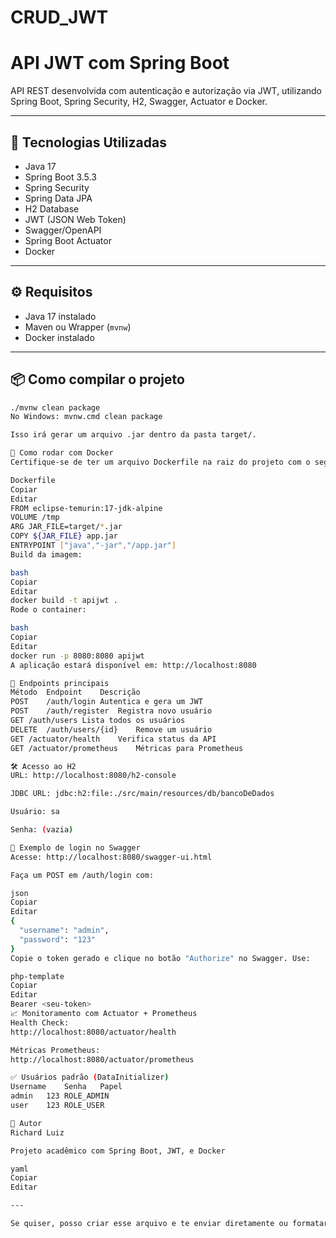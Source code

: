 # CRUD_JWT


# API JWT com Spring Boot

API REST desenvolvida com autenticação e autorização via JWT, utilizando Spring Boot, Spring Security, H2, Swagger, Actuator e Docker.

---

## 🚀 Tecnologias Utilizadas

- Java 17  
- Spring Boot 3.5.3  
- Spring Security  
- Spring Data JPA  
- H2 Database  
- JWT (JSON Web Token)  
- Swagger/OpenAPI  
- Spring Boot Actuator  
- Docker  

---

## ⚙️ Requisitos

- Java 17 instalado  
- Maven ou Wrapper (`mvnw`)  
- Docker instalado

---

## 📦 Como compilar o projeto

```bash
./mvnw clean package
No Windows: mvnw.cmd clean package

Isso irá gerar um arquivo .jar dentro da pasta target/.

🐳 Como rodar com Docker
Certifique-se de ter um arquivo Dockerfile na raiz do projeto com o seguinte conteúdo:

Dockerfile
Copiar
Editar
FROM eclipse-temurin:17-jdk-alpine
VOLUME /tmp
ARG JAR_FILE=target/*.jar
COPY ${JAR_FILE} app.jar
ENTRYPOINT ["java","-jar","/app.jar"]
Build da imagem:

bash
Copiar
Editar
docker build -t apijwt .
Rode o container:

bash
Copiar
Editar
docker run -p 8080:8080 apijwt
A aplicação estará disponível em: http://localhost:8080

📑 Endpoints principais
Método	Endpoint	Descrição
POST	/auth/login	Autentica e gera um JWT
POST	/auth/register	Registra novo usuário
GET	/auth/users	Lista todos os usuários
DELETE	/auth/users/{id}	Remove um usuário
GET	/actuator/health	Verifica status da API
GET	/actuator/prometheus	Métricas para Prometheus

🛠️ Acesso ao H2
URL: http://localhost:8080/h2-console

JDBC URL: jdbc:h2:file:./src/main/resources/db/bancoDeDados

Usuário: sa

Senha: (vazia)

🔐 Exemplo de login no Swagger
Acesse: http://localhost:8080/swagger-ui.html

Faça um POST em /auth/login com:

json
Copiar
Editar
{
  "username": "admin",
  "password": "123"
}
Copie o token gerado e clique no botão "Authorize" no Swagger. Use:

php-template
Copiar
Editar
Bearer <seu-token>
📈 Monitoramento com Actuator + Prometheus
Health Check:
http://localhost:8080/actuator/health

Métricas Prometheus:
http://localhost:8080/actuator/prometheus

✅ Usuários padrão (DataInitializer)
Username	Senha	Papel
admin	123	ROLE_ADMIN
user	123	ROLE_USER

📝 Autor
Richard Luiz

Projeto acadêmico com Spring Boot, JWT, e Docker

yaml
Copiar
Editar

---

Se quiser, posso criar esse arquivo e te enviar diretamente ou formatar para Visual Studio Code. Deseja isso?
